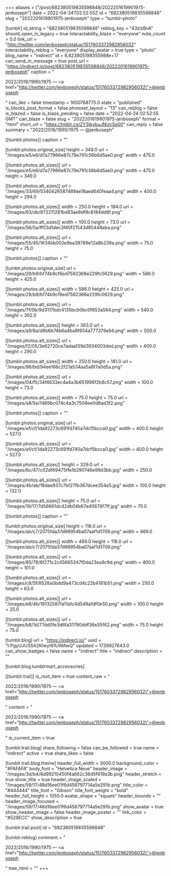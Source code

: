 +++
aliases = ["/post/682380519835598848/2022201619901975-jenboseph"]
date = 2022-04-24T02:52:55Z
id = "682380519835598848"
slug = "2022201619901975-jenboseph"
type = "tumblr-photo"

[tumblr]
id_string = "682380519835598848"
reblog_key = "43zlzBvA"
should_open_in_legacy = true
interactability_blaze = "everyone"
note_count = 0.0
link_url = "http://twitter.com/jenboseph/status/1517603372982956032"
interactability_reblog = "everyone"
display_avatar = true
type = "photo"
blog_name = "indirect"
id = 6.823805198355988e+17
can_send_in_message = true
post_url = "https://indirect.io/post/682380519835598848/2022201619901975-jenboseph"
caption = "<p>2022/2016/1990/1975 — <a href=\"http://twitter.com/jenboseph/status/1517603372982956032\">@jenboseph</a></p>"
can_like = false
timestamp = 1650768775.0
state = "published"
is_blocks_post_format = false
photoset_layout = "13"
can_reblog = false
is_blazed = false
is_blaze_pending = false
date = "2022-04-24 02:52:55 GMT"
can_blaze = false
slug = "2022201619901975-jenboseph"
format = "html"
short_url = "https://tmblr.co/ZY3jbybuJNUcSe00"
can_reply = false
summary = "2022/2016/1990/1975 — @jenboseph"

[[tumblr.photos]]
caption = ""

[tumblr.photos.original_size]
height = 349.0
url = "/images/e5/e6/d7a77966e87c79e791c56b6d5ae0.png"
width = 475.0

[[tumblr.photos.alt_sizes]]
url = "/images/e5/e6/d7a77966e87c79e791c56b6d5ae0.png"
width = 475.0
height = 349.0

[[tumblr.photos.alt_sizes]]
url = "/images/33/69/5340426587489ae18aed640feaa4.png"
width = 400.0
height = 294.0

[[tumblr.photos.alt_sizes]]
width = 250.0
height = 184.0
url = "/images/63/db/872211281bd83ae8df8c8184dd8f.png"

[[tumblr.photos.alt_sizes]]
width = 100.0
height = 73.0
url = "/images/58/5a/ff03d1dec3f40f21543d85448aba.png"

[[tumblr.photos.alt_sizes]]
url = "/images/55/45/1634bb002e9ea38789e12a8b239a.png"
width = 75.0
height = 75.0

[[tumblr.photos]]
caption = ""

[tumblr.photos.original_size]
url = "/images/29/b9/bf74b9cf6ed7562366e229fc0629.png"
width = 586.0
height = 425.0

[[tumblr.photos.alt_sizes]]
width = 586.0
height = 425.0
url = "/images/29/b9/bf74b9cf6ed7562366e229fc0629.png"

[[tumblr.photos.alt_sizes]]
url = "/images/7f/0b/9d3117bdc4135bcb0bc0f853a564.png"
width = 540.0
height = 392.0

[[tumblr.photos.alt_sizes]]
height = 363.0
url = "/images/a9/8a/d9b6b74b6a4ba8f654a777379a94.png"
width = 500.0

[[tumblr.photos.alt_sizes]]
url = "/images/f2/05/3e62720ce7adaa139d3934003ded.png"
width = 400.0
height = 290.0

[[tumblr.photos.alt_sizes]]
width = 250.0
height = 181.0
url = "/images/96/bd/94ee166c2f21a534aa5a8f7a0d5a.png"

[[tumblr.photos.alt_sizes]]
url = "/images/04/f5/34f4633ec4a4a3b651996f2b8c57.png"
width = 100.0
height = 73.0

[[tumblr.photos.alt_sizes]]
width = 75.0
height = 75.0
url = "/images/a8/5e/1469bc074c4a3c7508ee0d8ad3f2.png"

[[tumblr.photos]]
caption = ""

[tumblr.photos.original_size]
url = "/images/ef/cf/1da92273c691fd740a7dcf5bcca0.jpg"
width = 400.0
height = 527.0

[[tumblr.photos.alt_sizes]]
url = "/images/ef/cf/1da92273c691fd740a7dcf5bcca0.jpg"
width = 400.0
height = 527.0

[[tumblr.photos.alt_sizes]]
height = 329.0
url = "/images/6c/47/c02df69475ffe1b290746e99d3bb.jpg"
width = 250.0

[[tumblr.photos.alt_sizes]]
url = "/images/4b/ab/18dae937c7bf27fb367dcee354e5.jpg"
width = 100.0
height = 132.0

[[tumblr.photos.alt_sizes]]
height = 75.0
url = "/images/19/17/7d56661dc42db04b67e40679f7ff.jpg"
width = 75.0

[[tumblr.photos]]
caption = ""

[tumblr.photos.original_size]
height = 118.0
url = "/images/ab/c7/2075fda37d99954ba07aaf1d1709.png"
width = 469.0

[[tumblr.photos.alt_sizes]]
width = 469.0
height = 118.0
url = "/images/ab/c7/2075fda37d99954ba07aaf1d1709.png"

[[tumblr.photos.alt_sizes]]
url = "/images/85/78/6f271c2c45665347f0da23ea9c9d.png"
width = 400.0
height = 101.0

[[tumblr.photos.alt_sizes]]
url = "/images/c8/5f/8528a0bdd9a473cd4c22b4181b51.png"
width = 250.0
height = 63.0

[[tumblr.photos.alt_sizes]]
url = "/images/e6/4b/19132587fa11afc4d549a1df0e50.png"
width = 100.0
height = 25.0

[[tumblr.photos.alt_sizes]]
url = "/images/b8/1d/77dd0fe3d6fa31790ddf36e35f62.png"
width = 75.0
height = 75.0

[tumblr.blog]
url = "https://indirect.io/"
uuid = "t:PgyUJU3SA2Klwyt81UWAwQ"
updated = 1739927643.0
can_show_badges = false
name = "indirect"
title = "indirect"
description = ""

[tumblr.blog.tumblrmart_accessories]

[[tumblr.trail]]
is_root_item = true
content_raw = "<p>2022/2016/1990/1975 — <a href=\"http://twitter.com/jenboseph/status/1517603372982956032\">@jenboseph</a></p>"
content = "<p>2022/2016/1990/1975 &mdash; <a href=\"http://twitter.com/jenboseph/status/1517603372982956032\">@jenboseph</a></p>"
is_current_item = true

[tumblr.trail.blog]
share_following = false
can_be_followed = true
name = "indirect"
active = true
share_likes = false

[tumblr.trail.blog.theme]
header_full_width = 3000.0
background_color = "#FAFAFA"
body_font = "Helvetica Neue"
header_image = "/images/3d/b4/6d99210450f4a662c36d5f619a3b.png"
header_stretch = true
show_title = true
header_image_scaled = "/images/59/17/48d16ee01f6d456797714a5e291b.png"
title_color = "#444444"
title_font = "Gibson"
title_font_weight = "bold"
header_full_height = 1055.0
avatar_shape = "square"
header_bounds = ""
header_image_focused = "/images/59/17/48d16ee01f6d456797714a5e291b.png"
show_avatar = true
show_header_image = false
header_image_poster = ""
link_color = "#529ECC"
show_description = true

[tumblr.trail.post]
id = "682380519835598848"

[tumblr.reblog]
comment = "<p>2022/2016/1990/1975 — <a href=\"http://twitter.com/jenboseph/status/1517603372982956032\">@jenboseph</a></p>"
tree_html = ""
+++
